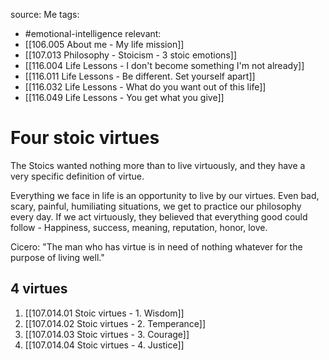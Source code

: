 source: Me
tags: 
- #emotional-intelligence
relevant: 
- [[106.005 About me - My life mission]]
- [[107.013 Philosophy - Stoicism - 3 stoic emotions]]
- [[116.004 Life Lessons - I don't become something I'm not already]]
- [[116.011 Life Lessons - Be different. Set yourself apart]]
- [[116.032 Life Lessons - What do you want out of this life]]
- [[116.049 Life Lessons - You get what you give]]

# Four stoic virtues

The Stoics wanted nothing more than to live virtuously, and they have a very specific definition of virtue.

Everything we face in life is an opportunity to live by our virtues. Even bad, scary, painful, humiliating situations, we get to practice our philosophy every day. If we act virtuously, they believed that everything good could follow - Happiness, success, meaning, reputation, honor, love.

Cicero: "The man who has virtue is in need of nothing whatever for the purpose of living well."

## 4 virtues
1. [[107.014.01 Stoic virtues - 1. Wisdom]]
2. [[107.014.02 Stoic virtues - 2. Temperance]]
3. [[107.014.03 Stoic virtues - 3. Courage]]
4. [[107.014.04 Stoic virtues - 4. Justice]]
